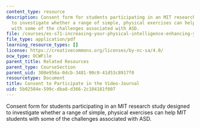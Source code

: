 ```yaml
---
content_type: resource
description: Consent form for students participating in an MIT research study designed
  to investigate whether a range of simple, physical exercises can help MIT students
  with some of the challenges associated with ASD.
file: /courses/es-s71-increasing-your-physical-intelligence-enhancing-your-social-smarts-spring-2014/5b02504e599cdba8d3662c104181f007_MITES_S71S14_cons_video.pdf
file_type: application/pdf
learning_resource_types: []
license: https://creativecommons.org/licenses/by-nc-sa/4.0/
ocw_type: OCWFile
parent_title: Related Resources
parent_type: CourseSection
parent_uid: 308e956a-0dcb-3481-90c0-41d53c8917f0
resourcetype: Document
title: Consent to Participate in the Video-Journal
uid: 5b02504e-599c-dba8-d366-2c104181f007
---
```

Consent form for students participating in an MIT research study designed to investigate whether a range of simple, physical exercises can help MIT students with some of the challenges associated with ASD.